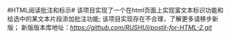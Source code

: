 #HTML阅读批注和标示#
  该项目实现了一个在html页面上实现富文本标识功能和给选中的某文本片段添加批注功能;
  该项目实现存在不合理，了解更多请移步新版；
  新版版本库地址：*https://github.com/RUSHUI/postil-for-HTML-2.git*
